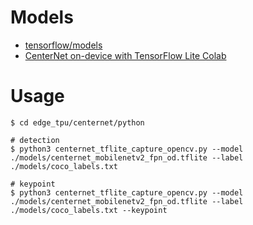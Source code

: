 # Models
- [tensorflow/models](https://github.com/tensorflow/models)
- [CenterNet on-device with TensorFlow Lite Colab](https://github.com/tensorflow/models/blob/master/research/object_detection/colab_tutorials/centernet_on_device.ipynb)

# Usage
```
$ cd edge_tpu/centernet/python

# detection
$ python3 centernet_tflite_capture_opencv.py --model ./models/centernet_mobilenetv2_fpn_od.tflite --label ./models/coco_labels.txt

# keypoint
$ python3 centernet_tflite_capture_opencv.py --model ./models/centernet_mobilenetv2_fpn_od.tflite --label ./models/coco_labels.txt --keypoint
```
